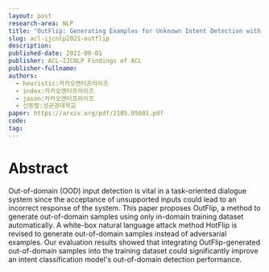 ```yaml
---
layout: post
research-area: NLP
title: "OutFlip: Generating Examples for Unknown Intent Detection with Natural Language Attack"
slug: acl-ijcnlp2021-outflip
description:
published-date: 2021-08-01
publisher: ACL-IJCNLP Findings of ACL
publisher-fullname:
authors:
  - heuristic:카카오엔터프라이즈
  - index:카카오엔터프라이즈
  - jason:카카오엔터프라이즈
  - 신동렬:성균관대학교
paper: https://arxiv.org/pdf/2105.05601.pdf
code:
tag:
---
```


# Abstract

Out-of-domain (OOD) input detection is vital in a task-oriented dialogue system since the acceptance of unsupported inputs could lead to an incorrect response of the system. This paper proposes OutFlip, a method to generate out-of-domain samples using only in-domain training dataset automatically. A white-box natural language attack method HotFlip is revised to generate out-of-domain samples instead of adversarial examples. Our evaluation results showed that integrating OutFlip-generated out-of-domain samples into the training dataset could significantly improve an intent classification model's out-of-domain detection performance.

